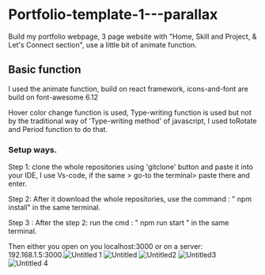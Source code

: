 # Portfolio-template-1---parallax
Build my portfolio webpage, 3 page website with "Home, Skill and Project, &amp; Let's Connect section", use a little bit of animate function.

## Basic function
I used the animate function, build on react framework, icons-and-font are build on font-awesome 6.12

Hover color change function is used, Type-writing function is used but not by the traditional way of 'Type-writing method' of javascript, I used toRotate and Period function to do that.


### Setup ways.

Step 1: clone the whole repositories using 'gitclone' button and paste it into your IDE, I use Vs-code, if the same > go-to the terminal> paste there and enter.

Step 2: After it download the whole repositories, use the command : " npm install" in the same terminal.

Step 3 : After the step 2: run the cmd : " npm run start " in the same terminal.

Then either you open on you localhost:3000 or on a server: 192.168.1.5:3000.![Untitled 1](https://user-images.githubusercontent.com/83406066/231386433-c369ab24-60db-4768-902f-499b31899b3b.png)
![Untitled](https://user-images.githubusercontent.com/83406066/231386476-4e99871d-2da5-4895-af2f-47b23973503e.png)
![Untitled2](https://user-images.githubusercontent.com/83406066/231386482-69b15c84-b682-4ca7-a83d-bcd7d2dc8d61.png)
![Untitled3](https://user-images.githubusercontent.com/83406066/231386503-9621222b-f868-4492-b232-6822b8d1b069.png)
![Untitled 4](https://user-images.githubusercontent.com/83406066/231386882-2aa1ba34-7262-4908-92e3-61ffd469ff81.png)
